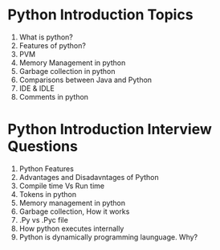 # Python Introduction Topics

1. What is python?
2. Features of python?
3. PVM
4. Memory Management in python
5. Garbage collection in python
6. Comparisons between Java and Python
7. IDE & IDLE
8. Comments in python

# Python Introduction Interview Questions

1. Python Features
2. Advantages and Disadavntages of Python
3. Compile time Vs Run time
4. Tokens in python
5. Memory management in python
6. Garbage collection, How it works
7. .Py vs .Pyc file
8. How python executes internally
9. Python is dynamically programming launguage. Why?
